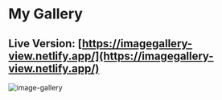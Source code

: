 # My Gallery

## Live Version: [https://imagegallery-view.netlify.app/](https://imagegallery-view.netlify.app/)

![image-gallery](https://github.com/prachiguptadev/Javascript-Projects/assets/117148255/c22ea5f0-387d-468c-9a59-d84ebf77d1d6)
